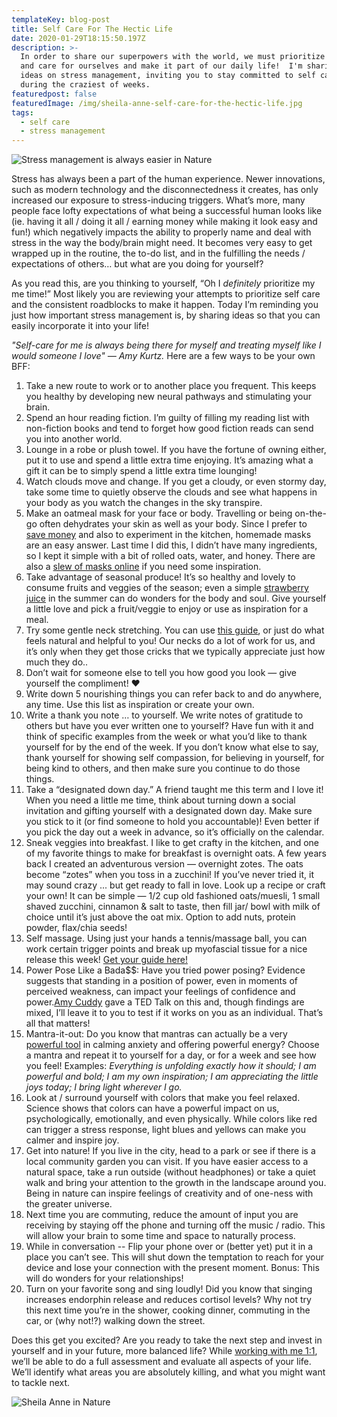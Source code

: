 ```yaml
---
templateKey: blog-post
title: Self Care For The Hectic Life
date: 2020-01-29T18:15:50.197Z
description: >-
  In order to share our superpowers with the world, we must prioritize our love
  and care for ourselves and make it part of our daily life!  I'm sharing 20
  ideas on stress management, inviting you to stay committed to self care, even
  during the craziest of weeks.
featuredpost: false
featuredImage: /img/sheila-anne-self-care-for-the-hectic-life.jpg
tags:
  - self care
  - stress management
---
```


![Stress management is always easier in Nature](/img/sheila-anne-self-care-for-the-hectic-life.jpg)

Stress has always been a part of the human experience. Newer innovations, such as modern technology and the disconnectedness it creates, has only increased our exposure to stress-inducing triggers. What’s more, many people face lofty expectations of what being a successful human looks like (ie. having it all / doing it all / earning money while making it look easy and fun!) which negatively impacts the ability to properly name and deal with stress in the way the body/brain might need. It becomes very easy to get wrapped up in the routine, the to-do list, and in the fulfilling the needs / expectations of others… but what are you doing for yourself?

As you read this, are you thinking to yourself, “Oh I _definitely_ prioritize my me time!” Most likely you are reviewing your attempts to prioritize self care and the consistent roadblocks to make it happen. Today I’m reminding you just how important stress management is, by sharing ideas so that you can easily incorporate it into your life!

_"Self-care for me is always being there for myself and treating myself like I would someone I love" — Amy Kurtz._ Here are a few ways to be your own BFF:

1. Take a new route to work or to another place you frequent. This keeps you healthy by developing new neural pathways and stimulating your brain.
2. Spend an hour reading fiction. I’m guilty of filling my reading list with non-fiction books and tend to forget how good fiction reads can send you into another world.
3. Lounge in a robe or plush towel. If you have the fortune of owning either, put it to use and spend a little extra time enjoying. It’s amazing what a gift it can be to simply spend a little extra time lounging!
4. Watch clouds move and change. If you get a cloudy, or even stormy day, take some time to quietly observe the clouds and see what happens in your body as you watch the changes in the sky transpire.
5. Make an oatmeal mask for your face or body. Travelling or being on-the-go often dehydrates your skin as well as your body. Since I prefer to [save money](https://www.sheandjim.com/saving-for-travel-making-it-fun/) and also to experiment in the kitchen, homemade masks are an easy answer. Last time I did this, I didn’t have many ingredients, so I kept it simple with a bit of rolled oats, water, and honey. There are also a [slew of masks online](https://www.byrdie.com/oatmeal-facial-masks-2442870) if you need some inspiration.
6. Take advantage of seasonal produce! It’s so healthy and lovely to consume fruits and veggies of the season; even a simple [strawberry juice](https://www.organifishop.com/blogs/news/7-benefits-of-strawberry-juice-recipes) in the summer can do wonders for the body and soul. Give yourself a little love and pick a fruit/veggie to enjoy or use as inspiration for a meal.
7. Try some gentle neck stretching. You can use [this guide](https://www.self.com/gallery/stretches-relieve-sore-neck-sitting-all-day), or just do what feels natural and helpful to you! Our necks do a lot of work for us, and it’s only when they get those cricks that we typically appreciate just how much they do..
8. Don’t wait for someone else to tell you how good you look — give yourself the compliment! ❤
9. Write down 5 nourishing things you can refer back to and do anywhere, any time. Use this list as inspiration or create your own.
10. Write a thank you note … to yourself. We write notes of gratitude to others but have you ever written one to yourself? Have fun with it and think of specific examples from the week or what you’d like to thank yourself for by the end of the week. If you don’t know what else to say, thank yourself for showing self compassion, for believing in yourself, for being kind to others, and then make sure you continue to do those things.
11. Take a “designated down day.” A friend taught me this term and I love it! When you need a little me time, think about turning down a social invitation and gifting yourself with a designated down day. Make sure you stick to it (or find someone to hold you accountable)! Even better if you pick the day out a week in advance, so it’s officially on the calendar.
12. Sneak veggies into breakfast. I like to get crafty in the kitchen, and one of my favorite things to make for breakfast is overnight oats. A few years back I created an adventurous version — overnight zotes. The oats become “zotes” when you toss in a zucchini! If you’ve never tried it, it may sound crazy ... but get ready to fall in love. Look up a recipe or craft your own! It can be simple — 1/2 cup old fashioned oats/muesli, 1 small shaved zucchini, cinnamon & salt to taste, then fill jar/ bowl with milk of choice until it’s just above the oat mix. Option to add nuts, protein powder, flax/chia seeds!
13. Self massage. Using just your hands a tennis/massage ball, you can work certain trigger points and break up myofascial tissue for a nice release this week! [Get your guide here!](https://backintelligence.com/self-massage-techniques/)
14. [](https://backintelligence.com/self-massage-techniques/)Power Pose Like a Bada\$\$: Have you tried power posing? Evidence suggests that standing in a position of power, even in moments of perceived weakness, can impact your feelings of confidence and power.[Amy Cuddy](https://www.ted.com/talks/amy_cuddy_your_body_language_shapes_who_you_are?language=en) gave a TED Talk on this and, though findings are mixed, I’ll leave it to you to test if it works on you as an individual. That’s all that matters!
15. Mantra-it-out: Do you know that mantras can actually be a very [powerful tool](https://www.huffpost.com/entry/mantras-for-anxiety_n_5b8570c0e4b0162f471cdfda) in calming anxiety and offering powerful energy? Choose a mantra and repeat it to yourself for a day, or for a week and see how you feel! Examples: _Everything is unfolding exactly how it should; I am powerful and bold; I am my own inspiration; I am appreciating the little joys today; I bring light wherever I go._
16. Look at / surround yourself with colors that make you feel relaxed. Science shows that colors can have a powerful impact on us, psychologically, emotionally, and even physically. While colors like red can trigger a stress response, light blues and yellows can make you calmer and inspire joy.
17. Get into nature! If you live in the city, head to a park or see if there is a local community garden you can visit. If you have easier access to a natural space, take a run outside (without headphones) or take a quiet walk and bring your attention to the growth in the landscape around you. Being in nature can inspire feelings of creativity and of one-ness with the greater universe.
18. Next time you are commuting, reduce the amount of input you are receiving by staying off the phone and turning off the music / radio. This will allow your brain to some time and space to naturally process.
19. While in conversation -- Flip your phone over or (better yet) put it in a place you can’t see. This will shut down the temptation to reach for your device and lose your connection with the present moment. Bonus: This will do wonders for your relationships!
20. Turn on your favorite song and sing loudly! Did you know that singing increases endorphin release and reduces cortisol levels? Why not try this next time you’re in the shower, cooking dinner, commuting in the car, or (why not!?) walking down the street.

Does this get you excited? Are you ready to take the next step and invest in yourself and in your future, more balanced life? While [working with me 1:1](/working-together/), we’ll be able to do a full assessment and evaluate all aspects of your life. We’ll identify what areas you are absolutely killing, and what you might want to tackle next.

![Sheila Anne in Nature](/img/hobbit-trail.jpg)
